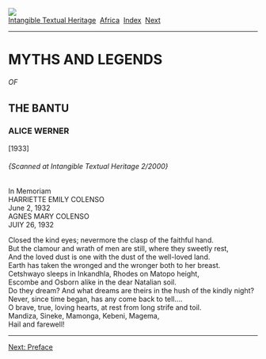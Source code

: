 [![](../../cdshop/ithlogo.png)](../../index)  
[Intangible Textual Heritage](../../index)  [Africa](../index) 
[Index](index)  [Next](mlb01) 

------------------------------------------------------------------------

# MYTHS AND LEGENDS

###### OF

## THE BANTU

### ALICE WERNER

\[1933\]

###### {Scanned at Intangible Textual Heritage 2/2000}

In Memoriam  
HARRIETTE EMILY COLENSO  
June 2, 1932  
AGNES MARY COLENSO  
JUIY 26, 1932

Closed the kind eyes; nevermore the clasp of the faithful hand.  
But the clamour and wrath of men are still, where they sweetly rest,  
And the loved dust is one with the dust of the well-loved land.  
Earth has taken the wronged and the wronger both to her breast.  
Cetshwayo sleeps in Inkandhla, Rhodes on Matopo height,  
Escombe and Osborn alike in the dear Natalian soil.  
Do they dream? And what dreams are theirs in the hush of the kindly
night?  
Never, since time began, has any come back to tell....  
O brave, true, loving hearts, at rest from long strife and toil.  
Mandiza, Sineke, Mamonga, Kebeni, Magema,  
Hail and farewell!

------------------------------------------------------------------------

[Next: Preface](mlb01)
